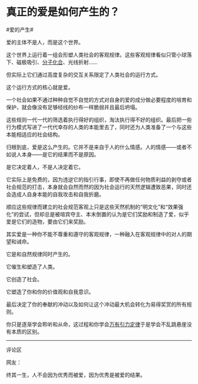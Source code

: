 # 真正的爱是如何产生的？

\#爱的产生#

爱的主体不是人，而是这个世界。

这个世界上运行着一组会形塑人类社会的客观规律。这些客观规律看似只管小球落下、磁极吸引、[分子化合](https://www.zhihu.com/search?q=分子化合&search_source=Entity&hybrid_search_source=Entity&hybrid_search_extra={"sourceType"%3A"answer"%2C"sourceId"%3A2530693801})、光线折射……

但实际上它们通过高度复杂的交互关系限定了人类社会的运行方式。

这个运行方式的核心就是爱。

一个社会如果不通过种种自觉不自觉的方式对自身的爱的成分做必要程度的培育和保护，就会像没有足够经线的纱布一样脆弱并且最后坍塌。

这些规则一代一代的筛选着执行得好的组织，淘汰执行得不好的组织。最后把一些行为模式写进了一代代幸存的人类的本能里去了，同时还为人类准备了一个与这些本能相适应的社会结构。

归根到底，爱是这么产生的。它并不是来自于人的什么情感。人的情感——或者不如说人本身——是它的结果而不是原因。

是它决定着人，不是人决定着它。

它实际上是免费的，因为违逆它的指引行事，即使不再做任何物质利益的剥夺或者社会规范的打击，本身就会自然而然的因为社会运行的天然逻辑遭致恶果，同时还会造成人自身本能的自我攻击和自我折磨。

顺应这些规律而建立的社会规范客观上只是这些天然机制的“明文化”和“效果强化”的尝试，但却总是被喧宾夺主、本末倒置的认为是它们奖励和制造了爱，似乎爱是它们的造物，要由它们来奖励。

其实爱是一种你不能不尊重和遵守的客观规律，一种融入在客观规律中的对人的期望和诫命。

它是和自然规律同时产生的。

它催生和塑造了人类。

它创造了社会。

它塑造了你和你的价值观和自我意识。

最后决定了你的奉献的冲动以及如何让这个冲动最大机会转化为易得奖赏的所有规则。

你只是逐渐学会聆听和从命，这过程和你学会[万有引力定律](https://www.zhihu.com/search?q=万有引力定律&search_source=Entity&hybrid_search_source=Entity&hybrid_search_extra={"sourceType"%3A"answer"%2C"sourceId"%3A2530693801})于是学会不乱跳悬崖没有本质的区别。



---

评论区

网友：

终其一生，人不会因为优秀而被爱，因为优秀是被爱的结果。



